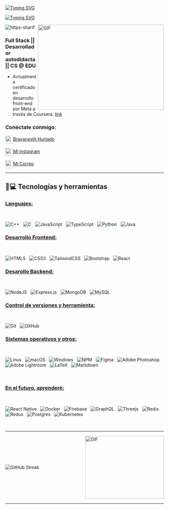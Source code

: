 <a href="https://git.io/typing-svg"><img src="https://readme-typing-svg.herokuapp.com?font=Fira+Code&weight=600&size=30&duration=3000&pause=5000&color=851c73&center=true&vCenter=true&width=1000&lines=Hola+Soy%2C++Brayan+Estit" alt="Typing SVG" /></a>

<a href="https://git.io/typing-svg"><img src="https://readme-typing-svg.herokuapp.com?font=Fira+Code&weight=400&size=25&duration=3000&pause=5000&color=32A8BBFF&center=true&vCenter=true&width=1000&lines=+desarrollador+frontend+y+backend++de+Colombia" alt="Typing SVG" /></a>

  <img align="right" top="500" height="270" width="400" alt="GIF" src="https://github.com/https-sharif/https-sharif/blob/ac7a232b282f7c25a7a3d962daf227ad3bebea5e/CatCode.gif">
<p align="left"> <img src="https://komarev.com/ghpvc/?username=https-sharif&label=Profile%20views&base=2580&abbreviated=true&color=252da1&style=for-the-badge" alt="https-sharif" /> </p>
  <h3> Full Stack || Desarrollador autodidacta || CS @ EDU</h3>
  
  - Actualmente certificado en desarrollo front-end por Meta a través de Coursera. [link](https://coursera.org/verify/3CGZEOXKHZQ5)

<h3 align="left">Conéctate conmigo:</h3>

<a href="https://www.linkedin.com/in/brayanestit-hurtado-b5467b338/"><img align="center" width="25px" src="https://img.icons8.com/?size=100&id=xuvGCOXi8Wyg&format=png&color=000000">Brayanestit Hurtado</a>

<a href="https://www.instagram.com/brayanblezz/profilecard/?igsh=NXQwbmNoMWtleHkw"><img align="center" width="25px" src="https://img.icons8.com/?size=100&id=Xy10Jcu1L2Su&format=png&color=000000">Mi instagram</a>

<a href="brayanestit8@gmail.com"><img align="center" width="25px" src="https://img.icons8.com/?size=100&id=qyRpAggnV0zH&format=png&color=000000">Mi Correo</a>

<hr>

## 🚀💻 Tecnologías y herramientas


### <u> Languajes: </u>
<br>

![C++](https://img.shields.io/badge/c++-%2300599C.svg?style=for-the-badge&logo=c%2B%2B&logoColor=white)
&nbsp;
![C](https://img.shields.io/badge/c-%2300599C.svg?style=for-the-badge&logo=c&logoColor=white)
&nbsp;
![JavaScript](https://img.shields.io/badge/javascript-%23323330.svg?style=for-the-badge&logo=javascript&logoColor=%23F7DF1E)
&nbsp;
![TypeScript](https://img.shields.io/badge/typescript-%23007ACC.svg?style=for-the-badge&logo=typescript&logoColor=white)
&nbsp;
![Python](https://img.shields.io/badge/python-3670A0?style=for-the-badge&logo=python&logoColor=ffdd54)
</span>
&nbsp;
![Java](https://img.shields.io/badge/java-%23ED8B00.svg?style=for-the-badge&logo=openjdk&logoColor=white)
&nbsp;
<br>

### <u> Desarrollo Frontend: </u>
<br>

![HTML5](https://img.shields.io/badge/html5-%23E34F26.svg?style=for-the-badge&logo=html5&logoColor=white)
&nbsp;
![CSS3](https://img.shields.io/badge/css3-%231572B6.svg?style=for-the-badge&logo=css3&logoColor=white)
&nbsp;
![TailwindCSS](https://img.shields.io/badge/tailwindcss-%2338B2AC.svg?style=for-the-badge&logo=tailwind-css&logoColor=white)
&nbsp;
![Bootstrap](https://img.shields.io/badge/bootstrap-%238511FA.svg?style=for-the-badge&logo=bootstrap&logoColor=white)
&nbsp;
![React](https://img.shields.io/badge/react-%2320232a.svg?style=for-the-badge&logo=react&logoColor=%2361DAFB)
&nbsp;

### <u> Desarollo Backend: </u>
<br>

![NodeJS](https://img.shields.io/badge/node.js-6DA55F?style=for-the-badge&logo=node.js&logoColor=white)
&nbsp;
![Express.js](https://img.shields.io/badge/express.js-%23404d59.svg?style=for-the-badge&logo=express&logoColor=%2361DAFB)
&nbsp;
![MongoDB](https://img.shields.io/badge/MongoDB-%234ea94b.svg?style=for-the-badge&logo=mongodb&logoColor=white)
&nbsp;
![MySQL](https://img.shields.io/badge/mysql-4479A1.svg?style=for-the-badge&logo=mysql&logoColor=white)
&nbsp;
<br>

### <u> Control de versiones y herramienta: </u>
<br>

![Git](https://img.shields.io/badge/git-%23F05033.svg?style=for-the-badge&logo=git&logoColor=white)
&nbsp;
![GitHub](https://img.shields.io/badge/github-%23121011.svg?style=for-the-badge&logo=github&logoColor=white)
&nbsp;
<br>

### <u> Sistemas operativos y otros: </u>
<br>

![Linux](https://img.shields.io/badge/Linux-FCC624?style=for-the-badge&logo=linux&logoColor=black)
&nbsp;
![macOS](https://img.shields.io/badge/mac%20os-000000?style=for-the-badge&logo=macos&logoColor=F0F0F0)
&nbsp;
![Windows](https://img.shields.io/badge/Windows-0078D6?style=for-the-badge&logo=windows&logoColor=white)
&nbsp;
![NPM](https://img.shields.io/badge/NPM-%23CB3837.svg?style=for-the-badge&logo=npm&logoColor=white)
&nbsp;
![Figma](https://img.shields.io/badge/figma-%23F24E1E.svg?style=for-the-badge&logo=figma&logoColor=white)
&nbsp;
![Adobe Photoshop](https://img.shields.io/badge/adobe%20photoshop-%2331A8FF.svg?style=for-the-badge&logo=adobe%20photoshop&logoColor=white)
&nbsp;
![Adobe Lightroom](https://img.shields.io/badge/Adobe%20Lightroom-31A8FF.svg?style=for-the-badge&logo=Adobe%20Lightroom&logoColor=white)
&nbsp;
![LaTeX](https://img.shields.io/badge/latex-%23008080.svg?style=for-the-badge&logo=latex&logoColor=white)
&nbsp;
![Markdown](https://img.shields.io/badge/markdown-%23000000.svg?style=for-the-badge&logo=markdown&logoColor=white)
&nbsp;

<br>

<!---
### <u> Actualmente estoy aprendiendo: </u>
<br>

<br>
-->

### <u>  En el futuro, aprenderé: </u>
<br>

![React Native](https://img.shields.io/badge/react_native-%2320232a.svg?style=for-the-badge&logo=react&logoColor=%2361DAFB)
&nbsp;
![Docker](https://img.shields.io/badge/docker-%230db7ed.svg?style=for-the-badge&logo=docker&logoColor=white)
&nbsp;
![Firebase](https://img.shields.io/badge/firebase-a08021?style=for-the-badge&logo=firebase&logoColor=ffcd34)
&nbsp;
![GraphQL](https://img.shields.io/badge/-GraphQL-E10098?style=for-the-badge&logo=graphql&logoColor=white)
&nbsp;
![Threejs](https://img.shields.io/badge/threejs-black?style=for-the-badge&logo=three.js&logoColor=white)
&nbsp;
![Redis](https://img.shields.io/badge/redis-%23DD0031.svg?style=for-the-badge&logo=redis&logoColor=white)
&nbsp;
![Redux](https://img.shields.io/badge/redux-%23593d88.svg?style=for-the-badge&logo=redux&logoColor=white)
&nbsp;
![Postgres](https://img.shields.io/badge/postgres-%23316192.svg?style=for-the-badge&logo=postgresql&logoColor=white)
&nbsp;
![Kubernetes](https://img.shields.io/badge/kubernetes-%23326ce5.svg?style=for-the-badge&logo=kubernetes&logoColor=white)
&nbsp;

<br>
<hr>

<div style="display: flex; align-items: center; justify-content: space-between; width: 100%;">
    <span style="display: inline-block;">
        <a href="https://git.io/streak-stats" style="text-decoration: none;">
            <img src="https://github-readme-streak-stats.herokuapp.com?user=https-sharif&theme=midnight-purple&date_format=j%20M%5B%20Y%5D&card_width=500&card_height=200&fire=EB6D00" alt="GitHub Streak" style="max-width: 100%; height: auto; vertical-align: middle;" />
        </a>
    </span>
    <span style="display: inline-block; margin-left: 20px;">
        <img alt="GIF" src="https://github.com/ESTITCEO/https-sharif/blob/ac7a232b282f7c25a7a3d962daf227ad3bebea5e/PurpleMatrix.gif" align="right" style="width: 250px; height: 200px; vertical-align: middle;" />
    </span>
</div>


---

<!--
**ESTITCEO/ESTITCEO** is a ✨ _special_ ✨ repository because its `README.md` (this file) appears on your GitHub profile.

Here are some ideas to get you started:

- 🔭 I’m currently working on ...
- 🌱 I’m currently learning ...
- 👯 I’m looking to collaborate on ...
- 🤔 I’m looking for help with ...
- 💬 Ask me about ...
- 📫 How to reach me: ...
- 😄 Pronouns: ...
- ⚡ Fun fact: ...
-->


